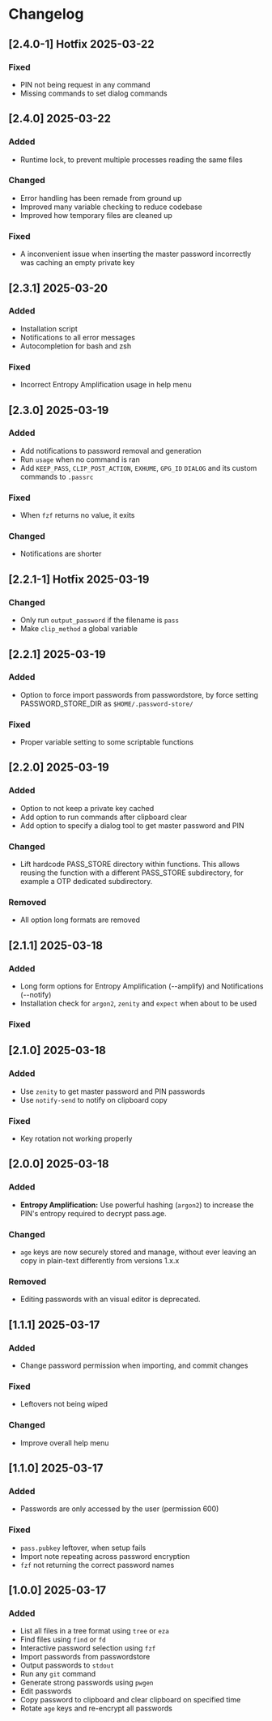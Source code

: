 # Changelog

## [2.4.0-1] Hotfix 2025-03-22

### Fixed

- PIN not being request in any command
- Missing commands to set dialog commands

## [2.4.0] 2025-03-22

### Added

- Runtime lock, to prevent multiple processes reading the same files

### Changed

- Error handling has been remade from ground up
- Improved many variable checking to reduce codebase
- Improved how temporary files are cleaned up

### Fixed

- A inconvenient issue when inserting the master password incorrectly was caching an empty private key

## [2.3.1] 2025-03-20

### Added

- Installation script
- Notifications to all error messages
- Autocompletion for bash and zsh

### Fixed

- Incorrect Entropy Amplification usage in help menu

## [2.3.0] 2025-03-19

### Added

- Add notifications to password removal and generation
- Run `usage` when no command is ran
- Add `KEEP_PASS`, `CLIP_POST_ACTION`, `EXHUME`, `GPG_ID` `DIALOG` and its custom commands to `.passrc`

### Fixed

- When `fzf` returns no value, it exits

### Changed

- Notifications are shorter

## [2.2.1-1] Hotfix 2025-03-19

### Changed

- Only run `output_password` if the filename is `pass`
- Make `clip_method` a global variable

## [2.2.1] 2025-03-19

### Added

- Option to force import passwords from passwordstore, by force setting PASSWORD_STORE_DIR as `$HOME/.password-store/`

### Fixed

- Proper variable setting to some scriptable functions

## [2.2.0] 2025-03-19

### Added

- Option to not keep a private key cached
- Add option to run commands after clipboard clear
- Add option to specify a dialog tool to get master password and PIN

### Changed

- Lift hardcode PASS_STORE directory within functions. This allows reusing the function with a different PASS_STORE subdirectory, for example a OTP dedicated subdirectory.

### Removed

- All option long formats are removed

## [2.1.1] 2025-03-18

### Added

- Long form options for Entropy Amplification (--amplify) and Notifications (--notify)
- Installation check for `argon2`, `zenity` and `expect` when about to be used

### Fixed

## [2.1.0] 2025-03-18

### Added

- Use `zenity` to get master password and PIN passwords
- Use `notify-send` to notify on clipboard copy

### Fixed

- Key rotation not working properly

## [2.0.0] 2025-03-18

### Added

- **Entropy Amplification:** Use powerful hashing (`argon2`) to increase the PIN's entropy required to decrypt pass.age.

### Changed

- `age` keys are now securely stored and manage, without ever leaving an copy in plain-text differently from versions 1.x.x

### Removed

- Editing passwords with an visual editor is deprecated.

## [1.1.1] 2025-03-17

### Added

- Change password permission when importing, and commit changes

### Fixed

- Leftovers not being wiped

### Changed

- Improve overall help menu

## [1.1.0] 2025-03-17

### Added

- Passwords are only accessed by the user (permission 600)

### Fixed

- `pass.pubkey` leftover, when setup fails
- Import note repeating across password encryption
- `fzf` not returning the correct password names

## [1.0.0] 2025-03-17

### Added

- List all files in a tree format using `tree` or `eza`
- Find files using `find` or `fd`
- Interactive password selection using `fzf`
- Import passwords from passwordstore
- Output passwords to `stdout`
- Run any `git` command
- Generate strong passwords using `pwgen`
- Edit passwords
- Copy password to clipboard and clear clipboard on specified time
- Rotate `age` keys and re-encrypt all passwords
